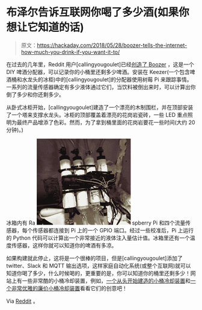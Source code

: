 # 布泽尔告诉互联网你喝了多少酒(如果你想让它知道的话)

> 原文：<https://hackaday.com/2018/05/28/boozer-tells-the-internet-how-much-you-drink-if-you-want-it-to/>

在过去的几年里，Reddit 用户[callingyougoulet]已经[创造了 Boozer](https://imgur.com/a/7jnrc) ，这是一个 DIY 啤酒分配器，可以记录你的小桶里还剩多少啤酒。安装在 Keezer(一个包含啤酒桶和水龙头的冰柜)中的[callingyougoulet]的分配器使用树莓 Pi 来跟踪事情。一系列的流量传感器确定有多少液体通过它们，当饮料被倒出来时，可以计算出你倒了多少和你还剩多少。

从卧式冰柜开始，[callingyougoulet]建造了一个漂亮的木制围栏，并在顶部安装了一个塔来支撑水龙头。冰柜的顶部覆盖着漂亮的花岗岩瓷砖，一些 LED 重点照明为最终产品增添了色彩。然而，为了拿到桶里面的花岗岩要花一些时间(大约 20 分钟)。)

冰箱内有 Ra ![](img/bec7674e50b0a8ea0608d022d11efb46.png) spberry Pi 和四个流量传感器，每个传感器都连接到 Pi 上的一个 GPIO 端口。经过一些校准后，Pi 上运行的 Python 代码可以计算出一个非常接近的液体注入量估计值。冰箱里还有一个温度传感器，这样你就可以知道你的啤酒有多凉。

如果构建就此停止，这将是一个很棒的项目，但是[callingyougoulet]添加了 twitter、Slack 和 MQTT 输出选项，这样家庭自动化系统(或整个互联网)就可以知道你喝了多少，什么时候喝的，更重要的是，你可以知道你的桶里还剩多少！网站上有一些非常酷的小桶冷却装置，例如，[一个从头开始建造的小桶冷却装置](https://hackaday.com/2016/05/19/beautiful-kegerator-built-the-hard-way/)和[一个非常优雅的廉价小桶冷却装置](https://hackaday.com/2014/01/19/an-elegant-kegerator-for-less-than-100/)看看它们的创意吧！

Via [Reddit](https://www.reddit.com/r/Homebrewing/comments/8lc1wp/introducing_boozer_raspberrypi_controlled/?st=jhi7e85v&sh=9a6b7afd) 。